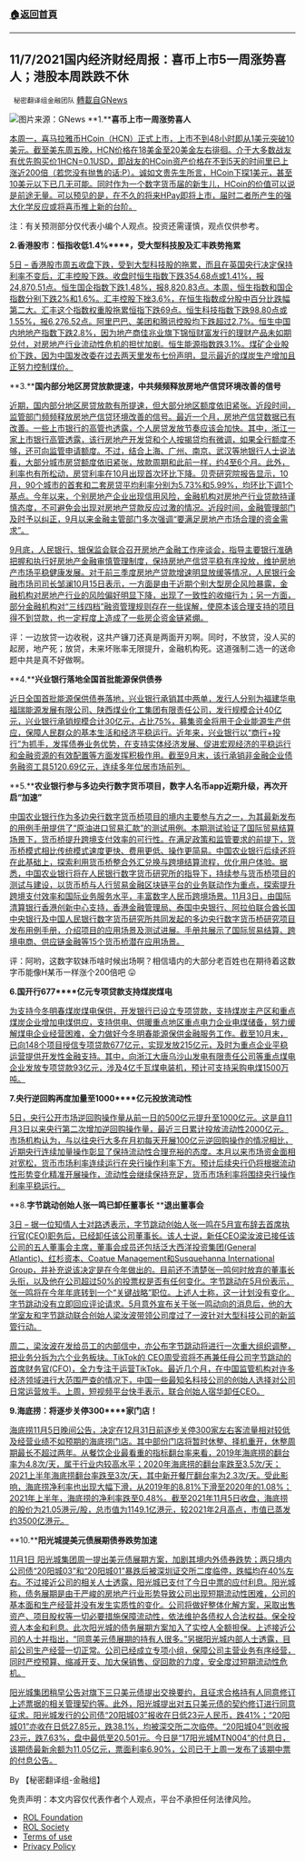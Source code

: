 ###  [:house:返回首頁](https://github.com/ourhimalayas/txt)
---


## 11/7/2021国内经济财经周报：喜币上市5一周涨势喜人；港股本周跌跌不休
` 秘密翻译组金融团队` [轉載自GNews](https://gnews.org/zh-hans/1646460/)

![](https://assets.gnews.org/wp-content/uploads/2021/11/图片1-31.png)图片来源：GNews
**1.****喜币上市一周涨势喜人**

[本周一，喜马拉雅币HCoin（HCN）正式上市，上市不到48小时即从1美元突破10美元。截至美东周五晚，HCN价格在18美金至20美金左右徘徊。介于大多数战友有优先购买价1HCN=0.1USD，即战友的HCoin资产价格在不到5天的时间里已上涨近200倍（若您没有抛售的话:P）。诚如文贵先生所言，HCoin下探1美元，甚至10美元以下已几无可能。同时作为一个数字货币届的新生儿，HCoin的价值可以说是前途无量。可以预见的是，在不久的将来HPay即将上市，届时二者所产生的强大化学反应或将喜币推上新的台阶。](https://himalaya.exchange/)

注：有关预测部分仅代表小编个人观点。投资还需谨慎，观点仅供参考。

**2.****香港股市：恒指收低****1.4%****，受大型科技股及汇丰跌势拖累**

[5日 – 香港股市周五收盘下跌，受到大型科技股的拖累，而且在英国央行决定保持利率不变后，汇丰控股下跌。收盘时恒生指数下跌354.68点或1.41%，报24,870.51点。恒生国企指数下跌1.48%，报8,820.83点。本周，恒生指数和国企指数分别下跌2%和1.6%。汇丰控股下挫3.6%，在恒生指数成分股中百分比跌幅第二大。汇丰这个指数权重股拖累恒指下跌69点。恒生科技指数下跌98.80点或1.55%，报6,276.52点。阿里巴巴、美团和腾讯控股均下跌超过2.7%。恒生中国内地地产指数下跌2.8%，因为地产商佳兆业旗下锦恒财富发行的理财产品未如期兑付，对房地产行业流动性危机的担忧加剧。恒生能源指数跌3.1%。煤矿企业股价下跌，因为中国发改委在过去两天里发布七份声明，显示最近的煤炭生产增加且正努力控制煤价。](https://cn.reuters.com/article/china-stocks-hongkong-close-idCNL6S2RW058)

**3.****国内部分地区房贷放款提速，中共频频释放房地产信贷环境改善的信号**

[近期，国内部分地区房贷放款有所提速，但大部分地区额度依旧紧张。近段时间，监管部门频频释放房地产信贷环境改善的信号。最近一个月，房地产信贷数据已有改善。一些上市银行的高管也透露，个人房贷发放节奏应该会加快。其中，浙江一家上市银行高管透露，该行房地产开发贷和个人按揭贷均有微调，如果全行额度不够，还可向监管申请额度。不过，结合上海、广州、南京、武汉等地银行人士说法看，大部分城市房贷额度依旧紧张，放款周期和此前一样，约4至6个月。此外，利率也有所松动，房贷利率在10月出现首次环比下降。贝壳研究院报告显示，10月，90个城市的首套和二套房贷平均利率分别为5.73%和5.99%，均环比下调1个基点。今年以来，个别房地产企业出现信用风险，金融机构对房地产行业贷款持谨慎态度，不可避免会出现对房地产贷款反应过激的情况。近段时间，金融管理部门及时予以纠正，9月以来金融主管部门多次强调“要满足房地产市场合理的资金需求”。](https://news.cnstock.com/news,yw-202111-4778686.htm)

[9月底，人民银行、银保监会联合召开房地产金融工作座谈会，指导主要银行准确把握和执行好房地产金融审慎管理制度，保持房地产信贷平稳有序投放，维护房地产市场平稳健康发展。对于前三季度房地产贷款增速明显放缓等情况，人民银行金融市场司司长邹澜10月15日表示，一方面是由于近期个别大型房企风险暴露，金融机构对房地产行业的风险偏好明显下降，出现了一致性的收缩行为；另一方面，部分金融机构对“三线四档”融资管理规则存在一些误解，使原本该合理支持的项目得不到贷款，也一定程度上造成了一些房企资金链紧绷。](https://news.cnstock.com/news,yw-202111-4778686.htm)

评：一边放贷一边收税，这共产镰刀还真是两面开刃啊。同时，不放贷，没人买的起房，地产死；放贷，未来坏账率无限提升，金融机构死。这道强制二选一的送命题中共是真不好做啊。

**4.****兴业银行落地全国首批能源保供债券**

[近日全国首批能源保供债券落地，兴业银行承销其中两单，发行人分别为福建华电福瑞能源发展有限公司、陕西煤业化工集团有限责任公司，发行规模合计40亿元，兴业银行承销规模合计30亿元，占比75%，募集资金将用于企业能源生产供应，保障人民群众的基本生活和经济平稳运行。近年来，兴业银行以“商行+投行”为抓手，发挥债券业务优势，在支持实体经济发展、促进宏观经济的平稳运行和金融资源的有效配置等方面发挥积极作用。截至9月末，该行承销非金融企业债务融资工具5120.69亿元，连续多年位居市场前列。](https://news.cnstock.com/news,jg-202111-4778525.htm)

**5.****农业银行参与多边央行数字货币项目，数字人名币app近期升级，再次开启“加速”**

[中国农业银行作为多边央行数字货币桥项目的境内主要参与方之一，为其最新发布的用例手册提供了“原油进口贸易汇款”的测试用例。本期测试验证了国际贸易结算场景下，货币桥提升跨境支付效率的可行性。在满足政策和监管要求的前提下，货币桥模式相比传统模式速度更快、费用更低、操作更简易。中国农业银行后续还将在此基础上，探索利用货币桥整合外汇兑换与跨境结算流程，优化用户体验。据悉，中国农业银行将在人民银行数字货币研究所的指导下，持续参与货币桥项目的测试与建设，以货币桥与人行贸易金融区块链平台的业务联动作为重点，探索提升跨境支付效率和国际业务服务水平，丰富数字人民币跨境场景。11月3日，由国际清算银行香港创新中心支持，香港金融管理局、泰国中央银行、阿拉伯联合酋长国中央银行及中国人民银行数字货币研究所共同发起的多边央行数字货币桥研究项目发布用例手册，介绍项目的应用场景及测试进展。手册共展示了国际贸易结算、跨境电商、供应链金融等15个货币桥潜在应用场景。](https://news.cnstock.com/news,jg-202111-4778513.htm)

评：阿哟，这数字软妹币啥时候出场啊？相信墙内的大部分老百姓也在期待着这数字币能像H某币一样涨个200倍吧 😛

**6.****国开行6****77****亿元专项贷款支持煤炭煤电**

[为支持今冬明春煤炭煤电保供，开发银行已设立专项贷款，支持煤炭主产区和重点煤炭企业增加电煤供应，支持供电、供暖重点地区重点电力企业电煤储备，努力缓解煤电企业经营困难，全力做好今冬明春能源保供金融服务工作。截至10月末，已向148个项目授信专项贷款677亿元，实现发放215亿元，及时为重点企业平稳运营提供开发性金融支持。其中，向浙江大唐乌沙山发电有限责任公司等重点煤电企业发放专项贷款93亿元，涉及4亿千瓦煤电装机，预计可支持采购电煤1500万吨。](https://news.cnstock.com/news,jg-202111-4778280.htm)

**7.****央行逆回购再度加量至****1000****亿元投放流动性**

[5日，央行公开市场逆回购操作量从前一日的500亿元提升至1000亿元。这是自11月3日以来央行第二次增加逆回购操作量，最近三日累计投放流动性2000亿元。市场机构认为，与以往央行大多在月初每天开展100亿元逆回购操作的情况相比，近期央行连续加量操作彰显了保持流动性合理充裕的态度。本月以来市场资金面相对宽松，货币市场利率连续运行在央行操作利率下方。预计后续央行仍将根据流动性形势变化精准开展操作，流动性会继续保持充足，货币市场利率将围绕央行操作利率平稳运行。](https://news.cnstock.com/news,bwkx-202111-4778242.htm)

**8.****字节跳动创始人张一鸣已卸任董事长**** ****退出董事会**

[3日 – 据一位知情人士对路透表示，字节跳动创始人张一鸣在5月宣布辞去首席执行官(CEO)职务后，已经卸任该公司董事长。该人士说，新任CEO梁汝波已接任该公司的五人董事会主席，董事会成员还包括泛大西洋投资集团(General Atlantic)、红杉资本、Coatue Management和Susquehanna International Group，并补充说该决定是在今年做出的。目前还不清楚张一鸣何时放弃的董事长头衔，以及他在公司超过50%的投票权是否有任何变化。字节跳动在5月份表示，张一鸣将在今年年底转到一个“关键战略”职位。上述人士称，这一计划没有变化。字节跳动没有立即回应评论请求。5月意外宣布关于张一鸣动向的消息后，他的大学室友和字节跳动联合创始人梁汝波带领公司度过了一波针对大型科技公司的新监管行动。](https://cn.reuters.com/article/bytedance-reshuffling-1103-wedn-idCNKBS2HO06L)

[周二，梁汝波在发给员工的内部信中，亦公布字节跳动将进行一次重大组织调整，把业务分拆为六个业务板块。TikTok的 CEO周受资将不再兼任母公司字节跳动的首席财务官(CFO)，全力专注于运营TikTok。最近几个月，在中国监管机构对许多经济领域进行大范围严查的情况下，中国一些最知名科技公司的创始人选择对公司日常运营放手。上周，短视频平台快手表示，联合创始人宿华卸任CEO。](https://cn.reuters.com/article/bytedance-reshuffling-1103-wedn-idCNKBS2HO06L)

**9.****海底捞：将逐步关停3****00****家门店！**

[海底捞11月5日晚间公告，决定在12月31日前逐步关停300家左右客流量相对较低及经营业绩不如预期的海底捞门店。其中部份门店将暂时休整、择机重开，休整周期最长不超过两年。从餐饮企业最看重的指标翻台率来看，2019年海底捞的翻台率为4.8次/天，属于行业内较高水平；2020年海底捞的翻台率跌至3.5次/天；2021上半年海底捞翻台率跌至3次/天，其中新开餐厅翻台率为2.3次/天。受此影响，海底捞净利率也出现大幅下滑，从2019年的8.81%下滑至2020年的1.08%；2021年上半年，海底捞的净利率跌至0.48%。截至2021年11月5日收盘，海底捞的股价为21.05港元/股，总市值为1149.1亿港元，较2021年2月高点，市值已蒸发约3500亿港元。](https://www.sohu.com/a/499416581_116237)

**10.****阳光城提美元债展期债券跌势加速**

[11月1日 阳光城集团周一提出美元债展期方案，加剧其境内外债券跌势；两只境内公司债“20阳城03”和“20阳城01”暴跌后被深圳证交所二度临停，跌幅均在40%左右。不过接近公司的相关人士透露，阳光城已支付了今日中票的应付利息。阳光城称，债务展期是由于严峻的房地产行业形势导致公司出现短期流动性困难，公司的基本面和生产经营并没有发生实质性的变化。公司将做好整体化解方案，采取出售资产、项目股权等一切必要措施保障流动性，依法维护各债权人合法权益。保全投资人本金和利息。此次阳光城的债务展期方案加入了实控人全额担保。上述接近公司的人士并指出，“同意美元债展期的持有人很多。”另据阳光城内部人士透露，目前公司生产经营一切正常。公司已经成立专项小组，保障公司主营业务有序经营，同时严控预算、缩减开支、加大保销售、促回款的力度，安全度过短期流动性危机。](https://cn.reuters.com/article/yango-bond-sliding-1101-idCNKBS2HM1IZ)

[阳光城集团稍早公告对旗下三只美元债提出交换要约，且征求合格持有人同意修订上述票据的相关管理契约等。此外，阳光城提出对五只美元债的契约修订进行同意征求。阳光城发行的公司债“20阳城03”报收在日低23元人民币，跌41%；“20阳城01”亦收在日低27.85元，跌38.1%，均被深交所二次临停。“20阳城04”则收报23元，跌7.63%，盘中最低至20.501元。今日是“17阳光城MTN004”的付息日，该期债最新余额为11.05亿元，票面利率6.90%，公司已于上周一发布了该期中票的付息公告。](https://cn.reuters.com/article/yango-bond-sliding-1101-idCNKBS2HM1IZ)

By 【秘密翻译组-金融组】

 

免责声明：本文内容仅代表作者个人观点，平台不承担任何法律风险。

- [ROL Foundation](https://rolfoundation.org/)
- [ROL Society](https://rolsociety.org/)
- [Terms of use](https://gnews.org/terms-of-use-3/)
- [Privacy Policy](https://gnews.org/privacy-policy/)
